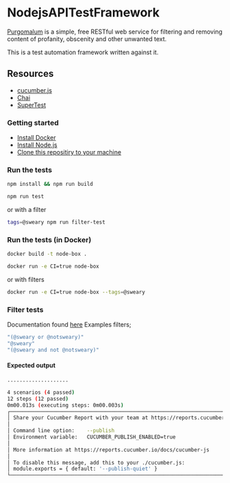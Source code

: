 # NodejsAPITestFramework

[Purgomalum](https://www.purgomalum.com/) is a simple, free RESTful web service for filtering and removing content of profanity, obscenity and other unwanted text.

This is a test automation framework written against it.

## Resources

- [cucumber.js](https://github.com/cucumber/cucumber-js)
- [Chai](https://www.chaijs.com/)
- [SuperTest](https://github.com/visionmedia/supertest)

### Getting started

- [Install Docker](https://www.docker.com/products/docker-desktop)
- [Install Node.js](https://nodejs.org/en/)
- [Clone this repositiry to your machine](https://docs.github.com/en/github/creating-cloning-and-archiving-repositories/cloning-a-repository)

### Run the tests

```bash
npm install && npm run build

npm run test
```

or with a filter

```bash
tags=@sweary npm run filter-test
```

### Run the tests (in Docker)

```bash
docker build -t node-box .
```

```bash
docker run -e CI=true node-box
```

or with filters

```bash
docker run -e CI=true node-box --tags=@sweary
```

### Filter tests

Documentation found [here](https://cucumber.io/docs/cucumber/api/#tag-expressions)
Examples filters;

```bash
"(@sweary or @notsweary)"
"@sweary"
"(@sweary and not @notsweary)"
```

#### Expected output

```bash
....................

4 scenarios (4 passed)
12 steps (12 passed)
0m00.013s (executing steps: 0m00.003s)
┌──────────────────────────────────────────────────────────────────────────┐
│ Share your Cucumber Report with your team at https://reports.cucumber.io │
│                                                                          │
│ Command line option:    --publish                                        │
│ Environment variable:   CUCUMBER_PUBLISH_ENABLED=true                    │
│                                                                          │
│ More information at https://reports.cucumber.io/docs/cucumber-js         │
│                                                                          │
│ To disable this message, add this to your ./cucumber.js:                 │
│ module.exports = { default: '--publish-quiet' }                          │
└──────────────────────────────────────────────────────────────────────────┘
```
